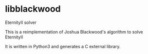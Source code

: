 # libblackwood
EternityII solver

This is a reimplementation of Joshua Blackwood's algorithm to solve EternityII

It is written in Python3 and generates a C external library.
